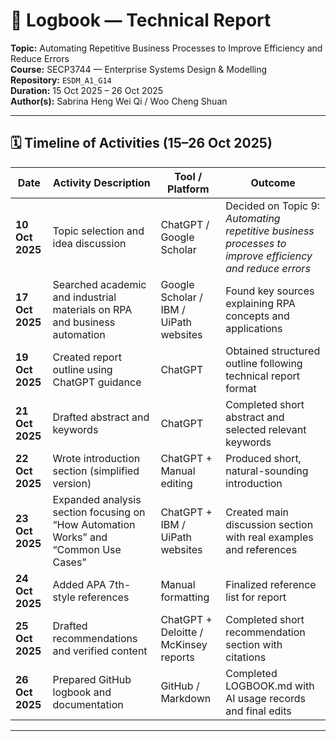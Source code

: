 # 📘 Logbook — Technical Report  
**Topic:** Automating Repetitive Business Processes to Improve Efficiency and Reduce Errors  
**Course:** SECP3744 — Enterprise Systems Design & Modelling  
**Repository:** `ESDM_A1_G14`  
**Duration:** 15 Oct 2025 – 26 Oct 2025  
**Author(s):** Sabrina Heng Wei Qi / Woo Cheng Shuan

---

## 🗓️ Timeline of Activities (15–26 Oct 2025)

| Date | Activity Description | Tool / Platform | Outcome |
|------|----------------------|-----------------|----------|
| **10 Oct 2025** | Topic selection and idea discussion | ChatGPT / Google Scholar | Decided on Topic 9: *Automating repetitive business processes to improve efficiency and reduce errors* |
| **17 Oct 2025** | Searched academic and industrial materials on RPA and business automation | Google Scholar / IBM / UiPath websites | Found key sources explaining RPA concepts and applications |
| **19 Oct 2025** | Created report outline using ChatGPT guidance | ChatGPT | Obtained structured outline following technical report format |
| **21 Oct 2025** | Drafted abstract and keywords | ChatGPT | Completed short abstract and selected relevant keywords |
| **22 Oct 2025** | Wrote introduction section (simplified version) | ChatGPT + Manual editing | Produced short, natural-sounding introduction |
| **23 Oct 2025** | Expanded analysis section focusing on “How Automation Works” and “Common Use Cases” | ChatGPT + IBM / UiPath websites | Created main discussion section with real examples and references |
| **24 Oct 2025** | Added APA 7th-style references | Manual formatting | Finalized reference list for report |
| **25 Oct 2025** | Drafted recommendations and verified content | ChatGPT + Deloitte / McKinsey reports | Completed short recommendation section with citations |
| **26 Oct 2025** | Prepared GitHub logbook and documentation | GitHub / Markdown | Completed LOGBOOK.md with AI usage records and final edits |

---
